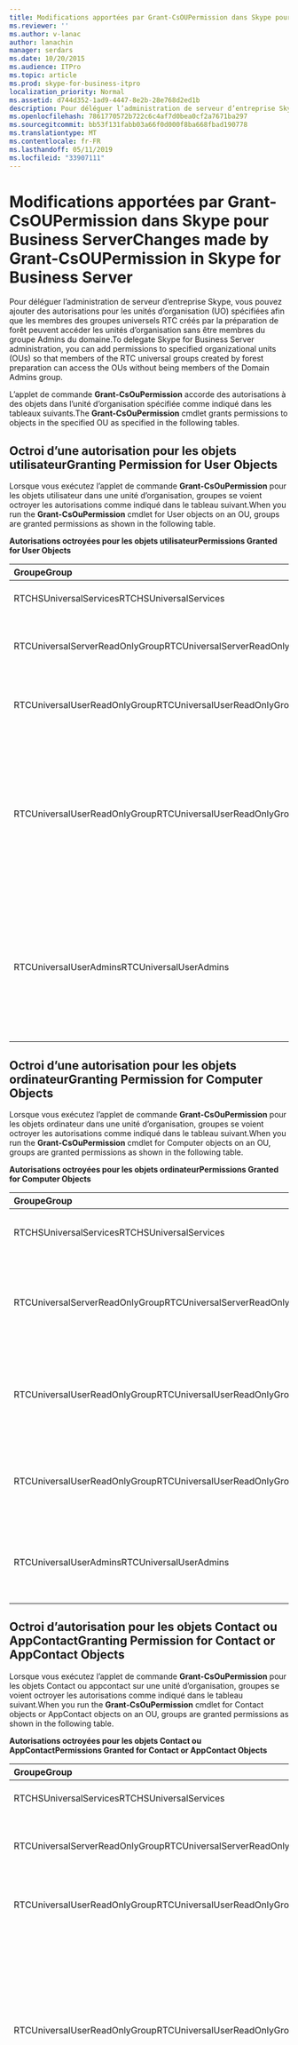 ```yaml
---
title: Modifications apportées par Grant-CsOUPermission dans Skype pour Business Server
ms.reviewer: ''
ms.author: v-lanac
author: lanachin
manager: serdars
ms.date: 10/20/2015
ms.audience: ITPro
ms.topic: article
ms.prod: skype-for-business-itpro
localization_priority: Normal
ms.assetid: d744d352-1ad9-4447-8e2b-28e768d2ed1b
description: Pour déléguer l’administration de serveur d’entreprise Skype, vous pouvez ajouter des autorisations pour les unités d’organisation (UO) spécifiées afin que les membres des groupes universels RTC créés par la préparation de forêt peuvent accéder les unités d’organisation sans être membres du groupe Admins du domaine.
ms.openlocfilehash: 7861770572b722c6c4af7d0bea0cf2a7671ba297
ms.sourcegitcommit: bb53f131fabb03a66f0d000f8ba668fbad190778
ms.translationtype: MT
ms.contentlocale: fr-FR
ms.lasthandoff: 05/11/2019
ms.locfileid: "33907111"
---
```

# <a name="changes-made-by-grant-csoupermission-in-skype-for-business-server"></a><span data-ttu-id="23fae-103">Modifications apportées par Grant-CsOUPermission dans Skype pour Business Server</span><span class="sxs-lookup"><span data-stu-id="23fae-103">Changes made by Grant-CsOUPermission in Skype for Business Server</span></span>
 
<span data-ttu-id="23fae-104">Pour déléguer l’administration de serveur d’entreprise Skype, vous pouvez ajouter des autorisations pour les unités d’organisation (UO) spécifiées afin que les membres des groupes universels RTC créés par la préparation de forêt peuvent accéder les unités d’organisation sans être membres du groupe Admins du domaine.</span><span class="sxs-lookup"><span data-stu-id="23fae-104">To delegate Skype for Business Server administration, you can add permissions to specified organizational units (OUs) so that members of the RTC universal groups created by forest preparation can access the OUs without being members of the Domain Admins group.</span></span> 
  
<span data-ttu-id="23fae-105">L’applet de commande **Grant-CsOuPermission** accorde des autorisations à des objets dans l’unité d’organisation spécifiée comme indiqué dans les tableaux suivants.</span><span class="sxs-lookup"><span data-stu-id="23fae-105">The **Grant-CsOuPermission** cmdlet grants permissions to objects in the specified OU as specified in the following tables.</span></span>
  
## <a name="granting-permission-for-user-objects"></a><span data-ttu-id="23fae-106">Octroi d’une autorisation pour les objets utilisateur</span><span class="sxs-lookup"><span data-stu-id="23fae-106">Granting Permission for User Objects</span></span>

<span data-ttu-id="23fae-107">Lorsque vous exécutez l’applet de commande **Grant-CsOuPermission** pour les objets utilisateur dans une unité d’organisation, groupes se voient octroyer les autorisations comme indiqué dans le tableau suivant.</span><span class="sxs-lookup"><span data-stu-id="23fae-107">When you run the **Grant-CsOuPermission** cmdlet for User objects on an OU, groups are granted permissions as shown in the following table.</span></span>
  
<span data-ttu-id="23fae-108">**Autorisations octroyées pour les objets utilisateur**</span><span class="sxs-lookup"><span data-stu-id="23fae-108">**Permissions Granted for User Objects**</span></span>

|<span data-ttu-id="23fae-109">**Groupe**</span><span class="sxs-lookup"><span data-stu-id="23fae-109">**Group**</span></span>|<span data-ttu-id="23fae-110">**autorisation**</span><span class="sxs-lookup"><span data-stu-id="23fae-110">**Permission**</span></span>|<span data-ttu-id="23fae-111">**S’applique à**</span><span class="sxs-lookup"><span data-stu-id="23fae-111">**Applies to**</span></span>|
|:-----|:-----|:-----|
|<span data-ttu-id="23fae-112">RTCHSUniversalServices</span><span class="sxs-lookup"><span data-stu-id="23fae-112">RTCHSUniversalServices</span></span>  <br/> |<span data-ttu-id="23fae-113">Réplication des changements de répertoire</span><span class="sxs-lookup"><span data-stu-id="23fae-113">Replicating directory changes</span></span>  <br/> |<span data-ttu-id="23fae-114">Cet objet uniquement</span><span class="sxs-lookup"><span data-stu-id="23fae-114">This object only</span></span>  <br/> |
|<span data-ttu-id="23fae-115">RTCUniversalServerReadOnlyGroup</span><span class="sxs-lookup"><span data-stu-id="23fae-115">RTCUniversalServerReadOnlyGroup</span></span>  <br/> |<span data-ttu-id="23fae-116">Contenu de liste</span><span class="sxs-lookup"><span data-stu-id="23fae-116">List contents</span></span>  <br/> <span data-ttu-id="23fae-117">Lire toutes les propriétés</span><span class="sxs-lookup"><span data-stu-id="23fae-117">Read all properties</span></span>  <br/> <span data-ttu-id="23fae-118">Autorisations de lecture</span><span class="sxs-lookup"><span data-stu-id="23fae-118">Read permissions</span></span>  <br/> |<span data-ttu-id="23fae-119">Cet objet uniquement</span><span class="sxs-lookup"><span data-stu-id="23fae-119">This object only</span></span>  <br/> |
|<span data-ttu-id="23fae-120">RTCUniversalUserReadOnlyGroup</span><span class="sxs-lookup"><span data-stu-id="23fae-120">RTCUniversalUserReadOnlyGroup</span></span>  <br/> |<span data-ttu-id="23fae-121">Contenu de liste</span><span class="sxs-lookup"><span data-stu-id="23fae-121">List contents</span></span>  <br/> <span data-ttu-id="23fae-122">Lire toutes les propriétés</span><span class="sxs-lookup"><span data-stu-id="23fae-122">Read all properties</span></span>  <br/> <span data-ttu-id="23fae-123">Autorisations de lecture</span><span class="sxs-lookup"><span data-stu-id="23fae-123">Read permissions</span></span>  <br/> |<span data-ttu-id="23fae-124">Cet objet uniquement</span><span class="sxs-lookup"><span data-stu-id="23fae-124">This object only</span></span>  <br/> |
|<span data-ttu-id="23fae-125">RTCUniversalUserReadOnlyGroup</span><span class="sxs-lookup"><span data-stu-id="23fae-125">RTCUniversalUserReadOnlyGroup</span></span>  <br/> |<span data-ttu-id="23fae-126">Lire RTCUserSearchPropertySet</span><span class="sxs-lookup"><span data-stu-id="23fae-126">Read RTCUserSearchPropertySet</span></span>  <br/> <span data-ttu-id="23fae-127">Lire RTCUserProvisioningPropertySet</span><span class="sxs-lookup"><span data-stu-id="23fae-127">Read RTCUserProvisioningPropertySet</span></span>  <br/> <span data-ttu-id="23fae-128">Lire RTCPropertySet</span><span class="sxs-lookup"><span data-stu-id="23fae-128">Read RTCPropertySet</span></span>  <br/> <span data-ttu-id="23fae-129">Lire les informations publiques</span><span class="sxs-lookup"><span data-stu-id="23fae-129">Read Public-Information</span></span>  <br/> <span data-ttu-id="23fae-130">Lire les informations générales</span><span class="sxs-lookup"><span data-stu-id="23fae-130">Read General-Information</span></span>  <br/> <span data-ttu-id="23fae-131">Lire les Restrictions de compte d’utilisateur</span><span class="sxs-lookup"><span data-stu-id="23fae-131">Read User-Account-Restrictions</span></span>  <br/> |<span data-ttu-id="23fae-132">Objets d’utilisateur descendant</span><span class="sxs-lookup"><span data-stu-id="23fae-132">Descendant User objects</span></span>  <br/> |
|<span data-ttu-id="23fae-133">RTCUniversalUserAdmins</span><span class="sxs-lookup"><span data-stu-id="23fae-133">RTCUniversalUserAdmins</span></span>  <br/> |<span data-ttu-id="23fae-134">Écrire RTCUserSearchPropertySet</span><span class="sxs-lookup"><span data-stu-id="23fae-134">Write RTCUserSearchPropertySet</span></span>  <br/> <span data-ttu-id="23fae-135">Écrire msExchUCVoiceMailSettings</span><span class="sxs-lookup"><span data-stu-id="23fae-135">Write msExchUCVoiceMailSettings</span></span>  <br/> <span data-ttu-id="23fae-136">Écrire RTCUserProvisioningPropertySet</span><span class="sxs-lookup"><span data-stu-id="23fae-136">Write RTCUserProvisioningPropertySet</span></span>  <br/> <span data-ttu-id="23fae-137">Écrire RTCPropertySet</span><span class="sxs-lookup"><span data-stu-id="23fae-137">Write RTCPropertySet</span></span>  <br/> <span data-ttu-id="23fae-138">Écrire proxyAddresses</span><span class="sxs-lookup"><span data-stu-id="23fae-138">Write proxyAddresses</span></span>  <br/> |<span data-ttu-id="23fae-139">Objets d’utilisateur descendant</span><span class="sxs-lookup"><span data-stu-id="23fae-139">Descendant User objects</span></span>  <br/> |
   
## <a name="granting-permission-for-computer-objects"></a><span data-ttu-id="23fae-140">Octroi d’une autorisation pour les objets ordinateur</span><span class="sxs-lookup"><span data-stu-id="23fae-140">Granting Permission for Computer Objects</span></span>

<span data-ttu-id="23fae-141">Lorsque vous exécutez l’applet de commande **Grant-CsOuPermission** pour les objets ordinateur dans une unité d’organisation, groupes se voient octroyer les autorisations comme indiqué dans le tableau suivant.</span><span class="sxs-lookup"><span data-stu-id="23fae-141">When you run the **Grant-CsOuPermission** cmdlet for Computer objects on an OU, groups are granted permissions as shown in the following table.</span></span>
  
<span data-ttu-id="23fae-142">**Autorisations octroyées pour les objets ordinateur**</span><span class="sxs-lookup"><span data-stu-id="23fae-142">**Permissions Granted for Computer Objects**</span></span>

|<span data-ttu-id="23fae-143">**Groupe**</span><span class="sxs-lookup"><span data-stu-id="23fae-143">**Group**</span></span>|<span data-ttu-id="23fae-144">**autorisation**</span><span class="sxs-lookup"><span data-stu-id="23fae-144">**Permission**</span></span>|<span data-ttu-id="23fae-145">**S’applique à**</span><span class="sxs-lookup"><span data-stu-id="23fae-145">**Applies to**</span></span>|
|:-----|:-----|:-----|
|<span data-ttu-id="23fae-146">RTCHSUniversalServices</span><span class="sxs-lookup"><span data-stu-id="23fae-146">RTCHSUniversalServices</span></span>  <br/> |<span data-ttu-id="23fae-147">Réplication des changements de répertoire</span><span class="sxs-lookup"><span data-stu-id="23fae-147">Replicating directory changes</span></span>  <br/> |<span data-ttu-id="23fae-148">Cet objet uniquement</span><span class="sxs-lookup"><span data-stu-id="23fae-148">This object only</span></span>  <br/> |
|<span data-ttu-id="23fae-149">RTCUniversalServerReadOnlyGroup</span><span class="sxs-lookup"><span data-stu-id="23fae-149">RTCUniversalServerReadOnlyGroup</span></span>  <br/> |<span data-ttu-id="23fae-150">Contenu de liste</span><span class="sxs-lookup"><span data-stu-id="23fae-150">List contents</span></span>  <br/> <span data-ttu-id="23fae-151">Lire toutes les propriétés</span><span class="sxs-lookup"><span data-stu-id="23fae-151">Read all properties</span></span>  <br/> <span data-ttu-id="23fae-152">Autorisations de lecture</span><span class="sxs-lookup"><span data-stu-id="23fae-152">Read permissions</span></span>  <br/> |<span data-ttu-id="23fae-153">Cet objet uniquement</span><span class="sxs-lookup"><span data-stu-id="23fae-153">This object only</span></span>  <br/> |
|<span data-ttu-id="23fae-154">RTCUniversalUserReadOnlyGroup</span><span class="sxs-lookup"><span data-stu-id="23fae-154">RTCUniversalUserReadOnlyGroup</span></span>  <br/> |<span data-ttu-id="23fae-155">Contenu de liste</span><span class="sxs-lookup"><span data-stu-id="23fae-155">List contents</span></span>  <br/> <span data-ttu-id="23fae-156">Lire toutes les propriétés</span><span class="sxs-lookup"><span data-stu-id="23fae-156">Read all properties</span></span>  <br/> <span data-ttu-id="23fae-157">Autorisations de lecture</span><span class="sxs-lookup"><span data-stu-id="23fae-157">Read permissions</span></span>  <br/> |<span data-ttu-id="23fae-158">Cet objet uniquement</span><span class="sxs-lookup"><span data-stu-id="23fae-158">This object only</span></span>  <br/> |
|<span data-ttu-id="23fae-159">RTCUniversalUserReadOnlyGroup</span><span class="sxs-lookup"><span data-stu-id="23fae-159">RTCUniversalUserReadOnlyGroup</span></span>  <br/> |<span data-ttu-id="23fae-160">Lire les informations publiques</span><span class="sxs-lookup"><span data-stu-id="23fae-160">Read Public-Information</span></span>  <br/> <span data-ttu-id="23fae-161">Lecture validée---nom d’hôte DNS</span><span class="sxs-lookup"><span data-stu-id="23fae-161">Read Validated-DNS-Host-Name</span></span>  <br/> |<span data-ttu-id="23fae-162">Objets Computer descendants</span><span class="sxs-lookup"><span data-stu-id="23fae-162">Descendant Computer objects</span></span>  <br/> |
|<span data-ttu-id="23fae-163">RTCUniversalUserAdmins</span><span class="sxs-lookup"><span data-stu-id="23fae-163">RTCUniversalUserAdmins</span></span>  <br/> |<span data-ttu-id="23fae-164">Lire les informations publiques</span><span class="sxs-lookup"><span data-stu-id="23fae-164">Read Public-Information</span></span>  <br/> <span data-ttu-id="23fae-165">Lecture validée---nom d’hôte DNS</span><span class="sxs-lookup"><span data-stu-id="23fae-165">Read Validated-DNS-Host-Name</span></span>  <br/> |<span data-ttu-id="23fae-166">Objets Computer descendants</span><span class="sxs-lookup"><span data-stu-id="23fae-166">Descendant Computer objects</span></span>  <br/> |
   
## <a name="granting-permission-for-contact-or-appcontact-objects"></a><span data-ttu-id="23fae-167">Octroi d’autorisation pour les objets Contact ou AppContact</span><span class="sxs-lookup"><span data-stu-id="23fae-167">Granting Permission for Contact or AppContact Objects</span></span>

<span data-ttu-id="23fae-168">Lorsque vous exécutez l’applet de commande **Grant-CsOuPermission** pour les objets Contact ou appcontact sur une unité d’organisation, groupes se voient octroyer les autorisations comme indiqué dans le tableau suivant.</span><span class="sxs-lookup"><span data-stu-id="23fae-168">When you run the **Grant-CsOuPermission** cmdlet for Contact objects or AppContact objects on an OU, groups are granted permissions as shown in the following table.</span></span>
  
<span data-ttu-id="23fae-169">**Autorisations octroyées pour les objets Contact ou AppContact**</span><span class="sxs-lookup"><span data-stu-id="23fae-169">**Permissions Granted for Contact or AppContact Objects**</span></span>

|<span data-ttu-id="23fae-170">**Groupe**</span><span class="sxs-lookup"><span data-stu-id="23fae-170">**Group**</span></span>|<span data-ttu-id="23fae-171">**autorisation**</span><span class="sxs-lookup"><span data-stu-id="23fae-171">**Permission**</span></span>|<span data-ttu-id="23fae-172">**S’applique à**</span><span class="sxs-lookup"><span data-stu-id="23fae-172">**Applies to**</span></span>|
|:-----|:-----|:-----|
|<span data-ttu-id="23fae-173">RTCHSUniversalServices</span><span class="sxs-lookup"><span data-stu-id="23fae-173">RTCHSUniversalServices</span></span>  <br/> |<span data-ttu-id="23fae-174">Réplication des changements de répertoire</span><span class="sxs-lookup"><span data-stu-id="23fae-174">Replicating directory changes</span></span>  <br/> |<span data-ttu-id="23fae-175">Cet objet uniquement</span><span class="sxs-lookup"><span data-stu-id="23fae-175">This object only</span></span>  <br/> |
|<span data-ttu-id="23fae-176">RTCUniversalServerReadOnlyGroup</span><span class="sxs-lookup"><span data-stu-id="23fae-176">RTCUniversalServerReadOnlyGroup</span></span>  <br/> |<span data-ttu-id="23fae-177">Contenu de liste</span><span class="sxs-lookup"><span data-stu-id="23fae-177">List contents</span></span>  <br/> <span data-ttu-id="23fae-178">Lire toutes les propriétés</span><span class="sxs-lookup"><span data-stu-id="23fae-178">Read all properties</span></span>  <br/> <span data-ttu-id="23fae-179">Autorisations de lecture</span><span class="sxs-lookup"><span data-stu-id="23fae-179">Read permissions</span></span>  <br/> |<span data-ttu-id="23fae-180">Cet objet uniquement</span><span class="sxs-lookup"><span data-stu-id="23fae-180">This object only</span></span>  <br/> |
|<span data-ttu-id="23fae-181">RTCUniversalUserReadOnlyGroup</span><span class="sxs-lookup"><span data-stu-id="23fae-181">RTCUniversalUserReadOnlyGroup</span></span>  <br/> |<span data-ttu-id="23fae-182">Contenu de liste</span><span class="sxs-lookup"><span data-stu-id="23fae-182">List contents</span></span>  <br/> <span data-ttu-id="23fae-183">Lire toutes les propriétés</span><span class="sxs-lookup"><span data-stu-id="23fae-183">Read all properties</span></span>  <br/> <span data-ttu-id="23fae-184">Autorisations de lecture</span><span class="sxs-lookup"><span data-stu-id="23fae-184">Read permissions</span></span>  <br/> |<span data-ttu-id="23fae-185">Cet objet uniquement</span><span class="sxs-lookup"><span data-stu-id="23fae-185">This object only</span></span>  <br/> |
|<span data-ttu-id="23fae-186">RTCUniversalUserReadOnlyGroup</span><span class="sxs-lookup"><span data-stu-id="23fae-186">RTCUniversalUserReadOnlyGroup</span></span>  <br/> |<span data-ttu-id="23fae-187">Lire RTCUserSearchPropertySet</span><span class="sxs-lookup"><span data-stu-id="23fae-187">Read RTCUserSearchPropertySet</span></span>  <br/> <span data-ttu-id="23fae-188">Lire RTCUserProvisioningPropertySet</span><span class="sxs-lookup"><span data-stu-id="23fae-188">Read RTCUserProvisioningPropertySet</span></span>  <br/> <span data-ttu-id="23fae-189">Lire RTCPropertySet</span><span class="sxs-lookup"><span data-stu-id="23fae-189">Read RTCPropertySet</span></span>  <br/> <span data-ttu-id="23fae-190">Lire les informations publiques</span><span class="sxs-lookup"><span data-stu-id="23fae-190">Read Public-Information</span></span>  <br/> <span data-ttu-id="23fae-191">Lire les informations générales</span><span class="sxs-lookup"><span data-stu-id="23fae-191">Read General-Information</span></span>  <br/> <span data-ttu-id="23fae-192">Lire les informations personnelles</span><span class="sxs-lookup"><span data-stu-id="23fae-192">Read Personal-Information</span></span>  <br/> <span data-ttu-id="23fae-193">Lire les Restrictions de compte d’utilisateur</span><span class="sxs-lookup"><span data-stu-id="23fae-193">Read User-Account-Restrictions</span></span>  <br/> |<span data-ttu-id="23fae-194">Objets Contact descendant</span><span class="sxs-lookup"><span data-stu-id="23fae-194">Descendant Contact objects</span></span>  <br/> |
|<span data-ttu-id="23fae-195">RTCUniversalUserAdmins</span><span class="sxs-lookup"><span data-stu-id="23fae-195">RTCUniversalUserAdmins</span></span>  <br/> |<span data-ttu-id="23fae-196">Écrire RTCUserSearchPropertySet</span><span class="sxs-lookup"><span data-stu-id="23fae-196">Write RTCUserSearchPropertySet</span></span>  <br/> <span data-ttu-id="23fae-197">Écrire otherIpPhone</span><span class="sxs-lookup"><span data-stu-id="23fae-197">Write otherIpPhone</span></span>  <br/> <span data-ttu-id="23fae-198">Écrire displayName</span><span class="sxs-lookup"><span data-stu-id="23fae-198">Write displayName</span></span>  <br/> <span data-ttu-id="23fae-199">Écrire la description</span><span class="sxs-lookup"><span data-stu-id="23fae-199">Write description</span></span>  <br/> <span data-ttu-id="23fae-200">Écrire telephoneNumber</span><span class="sxs-lookup"><span data-stu-id="23fae-200">Write telephoneNumber</span></span>  <br/> <span data-ttu-id="23fae-201">Écrire msExchUCVoiceMailSettings</span><span class="sxs-lookup"><span data-stu-id="23fae-201">Write msExchUCVoiceMailSettings</span></span>  <br/> <span data-ttu-id="23fae-202">Écrire RTCUserProvisioningPropertySet</span><span class="sxs-lookup"><span data-stu-id="23fae-202">Write RTCUserProvisioningPropertySet</span></span>  <br/> <span data-ttu-id="23fae-203">Écrire RTCPropertySet</span><span class="sxs-lookup"><span data-stu-id="23fae-203">Write RTCPropertySet</span></span>  <br/> <span data-ttu-id="23fae-204">Écrire proxyAddresses</span><span class="sxs-lookup"><span data-stu-id="23fae-204">Write proxyAddresses</span></span>  <br/> |<span data-ttu-id="23fae-205">Objets Contact descendant</span><span class="sxs-lookup"><span data-stu-id="23fae-205">Descendant Contact objects</span></span>  <br/> |
   
## <a name="granting-permission-for-device-objects"></a><span data-ttu-id="23fae-206">Octroi d’une autorisation pour les objets périphérique</span><span class="sxs-lookup"><span data-stu-id="23fae-206">Granting Permission for Device Objects</span></span>

<span data-ttu-id="23fae-207">Lorsque vous exécutez l’applet de commande **Grant-CsOuPermission** pour les objets périphérique sur une unité d’organisation, groupes se voient octroyer les autorisations comme indiqué dans le tableau suivant.</span><span class="sxs-lookup"><span data-stu-id="23fae-207">When you run the **Grant-CsOuPermission** cmdlet for Device objects on an OU, groups are granted permissions as shown in the following table.</span></span>
  
<span data-ttu-id="23fae-208">**Autorisations octroyées pour les objets périphérique**</span><span class="sxs-lookup"><span data-stu-id="23fae-208">**Permissions Granted for Device Objects**</span></span>

|<span data-ttu-id="23fae-209">**Groupe**</span><span class="sxs-lookup"><span data-stu-id="23fae-209">**Group**</span></span>|<span data-ttu-id="23fae-210">**autorisation**</span><span class="sxs-lookup"><span data-stu-id="23fae-210">**Permission**</span></span>|<span data-ttu-id="23fae-211">**S’applique à**</span><span class="sxs-lookup"><span data-stu-id="23fae-211">**Applies to**</span></span>|
|:-----|:-----|:-----|
|<span data-ttu-id="23fae-212">RTCHSUniversalServices</span><span class="sxs-lookup"><span data-stu-id="23fae-212">RTCHSUniversalServices</span></span>  <br/> |<span data-ttu-id="23fae-213">Réplication des changements de répertoire</span><span class="sxs-lookup"><span data-stu-id="23fae-213">Replicating directory changes</span></span>  <br/> |<span data-ttu-id="23fae-214">Cet objet uniquement</span><span class="sxs-lookup"><span data-stu-id="23fae-214">This object only</span></span>  <br/> |
|<span data-ttu-id="23fae-215">RTCUniversalServerReadOnlyGroup</span><span class="sxs-lookup"><span data-stu-id="23fae-215">RTCUniversalServerReadOnlyGroup</span></span>  <br/> |<span data-ttu-id="23fae-216">Contenu de liste</span><span class="sxs-lookup"><span data-stu-id="23fae-216">List contents</span></span>  <br/> <span data-ttu-id="23fae-217">Lire toutes les propriétés</span><span class="sxs-lookup"><span data-stu-id="23fae-217">Read all properties</span></span>  <br/> <span data-ttu-id="23fae-218">Autorisations de lecture</span><span class="sxs-lookup"><span data-stu-id="23fae-218">Read permissions</span></span>  <br/> |<span data-ttu-id="23fae-219">Cet objet uniquement</span><span class="sxs-lookup"><span data-stu-id="23fae-219">This object only</span></span>  <br/> |
|<span data-ttu-id="23fae-220">RTCUniversalUserReadOnlyGroup</span><span class="sxs-lookup"><span data-stu-id="23fae-220">RTCUniversalUserReadOnlyGroup</span></span>  <br/> |<span data-ttu-id="23fae-221">Contenu de liste</span><span class="sxs-lookup"><span data-stu-id="23fae-221">List contents</span></span>  <br/> <span data-ttu-id="23fae-222">Lire toutes les propriétés</span><span class="sxs-lookup"><span data-stu-id="23fae-222">Read all properties</span></span>  <br/> <span data-ttu-id="23fae-223">Autorisations de lecture</span><span class="sxs-lookup"><span data-stu-id="23fae-223">Read permissions</span></span>  <br/> |<span data-ttu-id="23fae-224">Cet objet uniquement</span><span class="sxs-lookup"><span data-stu-id="23fae-224">This object only</span></span>  <br/> |
|<span data-ttu-id="23fae-225">RTCUniversalUserReadOnlyGroup</span><span class="sxs-lookup"><span data-stu-id="23fae-225">RTCUniversalUserReadOnlyGroup</span></span>  <br/> |<span data-ttu-id="23fae-226">Lire RTCUserSearchPropertySet</span><span class="sxs-lookup"><span data-stu-id="23fae-226">Read RTCUserSearchPropertySet</span></span>  <br/> <span data-ttu-id="23fae-227">Lire RTCUserProvisioningPropertySet</span><span class="sxs-lookup"><span data-stu-id="23fae-227">Read RTCUserProvisioningPropertySet</span></span>  <br/> <span data-ttu-id="23fae-228">Lire RTCPropertySet</span><span class="sxs-lookup"><span data-stu-id="23fae-228">Read RTCPropertySet</span></span>  <br/> <span data-ttu-id="23fae-229">Lire les informations publiques</span><span class="sxs-lookup"><span data-stu-id="23fae-229">Read Public-Information</span></span>  <br/> <span data-ttu-id="23fae-230">Lire les informations personnelles</span><span class="sxs-lookup"><span data-stu-id="23fae-230">Read Personal-Information</span></span>  <br/> <span data-ttu-id="23fae-231">Lire les informations générales</span><span class="sxs-lookup"><span data-stu-id="23fae-231">Read General-Information</span></span>  <br/> <span data-ttu-id="23fae-232">Lire les Restrictions de compte d’utilisateur</span><span class="sxs-lookup"><span data-stu-id="23fae-232">Read User-Account-Restrictions</span></span>  <br/> |<span data-ttu-id="23fae-233">Objets Contact descendant</span><span class="sxs-lookup"><span data-stu-id="23fae-233">Descendant Contact objects</span></span>  <br/> |
|<span data-ttu-id="23fae-234">RTCUniversalUserAdmins</span><span class="sxs-lookup"><span data-stu-id="23fae-234">RTCUniversalUserAdmins</span></span>  <br/> |<span data-ttu-id="23fae-235">Créer un enfant</span><span class="sxs-lookup"><span data-stu-id="23fae-235">Create child</span></span>  <br/> <span data-ttu-id="23fae-236">Supprimer l’enfant</span><span class="sxs-lookup"><span data-stu-id="23fae-236">Delete child</span></span>  <br/> <span data-ttu-id="23fae-237">Supprimer l’arborescence</span><span class="sxs-lookup"><span data-stu-id="23fae-237">Delete tree</span></span>  <br/> |<span data-ttu-id="23fae-238">Contact</span><span class="sxs-lookup"><span data-stu-id="23fae-238">Contact</span></span>  <br/> |
|<span data-ttu-id="23fae-239">RTCUniversalUserAdmins</span><span class="sxs-lookup"><span data-stu-id="23fae-239">RTCUniversalUserAdmins</span></span>  <br/> |<span data-ttu-id="23fae-240">Écrire displayName</span><span class="sxs-lookup"><span data-stu-id="23fae-240">Write displayName</span></span>  <br/> <span data-ttu-id="23fae-241">Écrire la description</span><span class="sxs-lookup"><span data-stu-id="23fae-241">Write description</span></span>  <br/> <span data-ttu-id="23fae-242">Écrire telephoneNumber</span><span class="sxs-lookup"><span data-stu-id="23fae-242">Write telephoneNumber</span></span>  <br/> |<span data-ttu-id="23fae-243">Objets d’utilisateur descendant</span><span class="sxs-lookup"><span data-stu-id="23fae-243">Descendant User objects</span></span>  <br/> |
|<span data-ttu-id="23fae-244">RTCUniversalUserAdmins</span><span class="sxs-lookup"><span data-stu-id="23fae-244">RTCUniversalUserAdmins</span></span>  <br/> |<span data-ttu-id="23fae-245">Écrire RTCUserSearchPropertySet</span><span class="sxs-lookup"><span data-stu-id="23fae-245">Write RTCUserSearchPropertySet</span></span>  <br/> <span data-ttu-id="23fae-246">Écrire otherIpPhone</span><span class="sxs-lookup"><span data-stu-id="23fae-246">Write otherIpPhone</span></span>  <br/> <span data-ttu-id="23fae-247">Écrire displayName</span><span class="sxs-lookup"><span data-stu-id="23fae-247">Write displayName</span></span>  <br/> <span data-ttu-id="23fae-248">Écrire la description</span><span class="sxs-lookup"><span data-stu-id="23fae-248">Write description</span></span>  <br/> <span data-ttu-id="23fae-249">Écrire telephoneNumber</span><span class="sxs-lookup"><span data-stu-id="23fae-249">Write telephoneNumber</span></span>  <br/> <span data-ttu-id="23fae-250">Écrire msExchUCVoiceMailSettings</span><span class="sxs-lookup"><span data-stu-id="23fae-250">Write msExchUCVoiceMailSettings</span></span>  <br/> <span data-ttu-id="23fae-251">Écrire RTCUserProvisioningPropertySet</span><span class="sxs-lookup"><span data-stu-id="23fae-251">Write RTCUserProvisioningPropertySet</span></span>  <br/> <span data-ttu-id="23fae-252">Écrire RTCPropertySet</span><span class="sxs-lookup"><span data-stu-id="23fae-252">Write RTCPropertySet</span></span>  <br/> <span data-ttu-id="23fae-253">Écrire proxyAddresses</span><span class="sxs-lookup"><span data-stu-id="23fae-253">Write proxyAddresses</span></span>  <br/> |<span data-ttu-id="23fae-254">Objets Contact descendant</span><span class="sxs-lookup"><span data-stu-id="23fae-254">Descendant Contact objects</span></span>  <br/> |
   
## <a name="granting-permission-for-inetorgperson-objects"></a><span data-ttu-id="23fae-255">Octroi d’une autorisation pour les objets InetOrgPerson</span><span class="sxs-lookup"><span data-stu-id="23fae-255">Granting Permission for InetOrgPerson Objects</span></span>

<span data-ttu-id="23fae-256">Lorsque vous exécutez l’applet de commande **Grant-CsOuPermission** pour les objets InetOrgPerson sur une unité d’organisation, groupes se voient octroyer les autorisations comme indiqué dans le tableau suivant.</span><span class="sxs-lookup"><span data-stu-id="23fae-256">When you run the **Grant-CsOuPermission** cmdlet for InetOrgPerson objects on an OU, groups are granted permissions as shown in the following table.</span></span>
  
<span data-ttu-id="23fae-257">**Autorisations octroyées pour les objets InetOrgPerson**</span><span class="sxs-lookup"><span data-stu-id="23fae-257">**Permissions Granted for InetOrgPerson Objects**</span></span>

|<span data-ttu-id="23fae-258">**Groupe**</span><span class="sxs-lookup"><span data-stu-id="23fae-258">**Group**</span></span>|<span data-ttu-id="23fae-259">**autorisation**</span><span class="sxs-lookup"><span data-stu-id="23fae-259">**Permission**</span></span>|<span data-ttu-id="23fae-260">**S’applique à**</span><span class="sxs-lookup"><span data-stu-id="23fae-260">**Applies to**</span></span>|
|:-----|:-----|:-----|
|<span data-ttu-id="23fae-261">RTCHSUniversalServices</span><span class="sxs-lookup"><span data-stu-id="23fae-261">RTCHSUniversalServices</span></span>  <br/> |<span data-ttu-id="23fae-262">Réplication des changements de répertoire</span><span class="sxs-lookup"><span data-stu-id="23fae-262">Replicating directory changes</span></span>  <br/> |<span data-ttu-id="23fae-263">Cet objet uniquement</span><span class="sxs-lookup"><span data-stu-id="23fae-263">This object only</span></span>  <br/> |
|<span data-ttu-id="23fae-264">RTCUniversalServerReadOnlyGroup</span><span class="sxs-lookup"><span data-stu-id="23fae-264">RTCUniversalServerReadOnlyGroup</span></span>  <br/> |<span data-ttu-id="23fae-265">Contenu de liste</span><span class="sxs-lookup"><span data-stu-id="23fae-265">List contents</span></span>  <br/> <span data-ttu-id="23fae-266">Lire toutes les propriétés</span><span class="sxs-lookup"><span data-stu-id="23fae-266">Read all properties</span></span>  <br/> <span data-ttu-id="23fae-267">Autorisations de lecture</span><span class="sxs-lookup"><span data-stu-id="23fae-267">Read permissions</span></span>  <br/> |<span data-ttu-id="23fae-268">Cet objet uniquement</span><span class="sxs-lookup"><span data-stu-id="23fae-268">This object only</span></span>  <br/> |
|<span data-ttu-id="23fae-269">RTCUniversalUserReadOnlyGroup</span><span class="sxs-lookup"><span data-stu-id="23fae-269">RTCUniversalUserReadOnlyGroup</span></span>  <br/> |<span data-ttu-id="23fae-270">Contenu de liste</span><span class="sxs-lookup"><span data-stu-id="23fae-270">List contents</span></span>  <br/> <span data-ttu-id="23fae-271">Lire toutes les propriétés</span><span class="sxs-lookup"><span data-stu-id="23fae-271">Read all properties</span></span>  <br/> <span data-ttu-id="23fae-272">Autorisations de lecture</span><span class="sxs-lookup"><span data-stu-id="23fae-272">Read permissions</span></span>  <br/> |<span data-ttu-id="23fae-273">Cet objet uniquement</span><span class="sxs-lookup"><span data-stu-id="23fae-273">This object only</span></span>  <br/> |
|<span data-ttu-id="23fae-274">RTCUniversalUserReadOnlyGroup</span><span class="sxs-lookup"><span data-stu-id="23fae-274">RTCUniversalUserReadOnlyGroup</span></span>  <br/> |<span data-ttu-id="23fae-275">Lire RTCUserSearchPropertySet</span><span class="sxs-lookup"><span data-stu-id="23fae-275">Read RTCUserSearchPropertySet</span></span>  <br/> <span data-ttu-id="23fae-276">Lire RTCUserProvisioningPropertySet</span><span class="sxs-lookup"><span data-stu-id="23fae-276">Read RTCUserProvisioningPropertySet</span></span>  <br/> <span data-ttu-id="23fae-277">Lire RTCPropertySet</span><span class="sxs-lookup"><span data-stu-id="23fae-277">Read RTCPropertySet</span></span>  <br/> <span data-ttu-id="23fae-278">Lire les informations personnelles</span><span class="sxs-lookup"><span data-stu-id="23fae-278">Read Personal-Information</span></span>  <br/> <span data-ttu-id="23fae-279">Lire les informations publiques</span><span class="sxs-lookup"><span data-stu-id="23fae-279">Read Public-Information</span></span>  <br/> <span data-ttu-id="23fae-280">Lire les informations générales</span><span class="sxs-lookup"><span data-stu-id="23fae-280">Read General-Information</span></span>  <br/> <span data-ttu-id="23fae-281">Lire les Restrictions de compte d’utilisateur</span><span class="sxs-lookup"><span data-stu-id="23fae-281">Read User-Account-Restrictions</span></span>  <br/> |<span data-ttu-id="23fae-282">Objets inetOrgPerson descendant</span><span class="sxs-lookup"><span data-stu-id="23fae-282">Descendant inetOrgPerson objects</span></span>  <br/> |
|<span data-ttu-id="23fae-283">RTCUniversalUserAdmins</span><span class="sxs-lookup"><span data-stu-id="23fae-283">RTCUniversalUserAdmins</span></span>  <br/> |<span data-ttu-id="23fae-284">Écrire RTCUserSearchPropertySet</span><span class="sxs-lookup"><span data-stu-id="23fae-284">Write RTCUserSearchPropertySet</span></span>  <br/> <span data-ttu-id="23fae-285">Écrire RTCUserProvisioningPropertySet</span><span class="sxs-lookup"><span data-stu-id="23fae-285">Write RTCUserProvisioningPropertySet</span></span>  <br/> <span data-ttu-id="23fae-286">Écrire RTCPropertySet</span><span class="sxs-lookup"><span data-stu-id="23fae-286">Write RTCPropertySet</span></span>  <br/> <span data-ttu-id="23fae-287">Écrire proxyAddresses</span><span class="sxs-lookup"><span data-stu-id="23fae-287">Write proxyAddresses</span></span>  <br/> |<span data-ttu-id="23fae-288">Objets inetOrgPerson descendant</span><span class="sxs-lookup"><span data-stu-id="23fae-288">Descendant inetOrgPerson objects</span></span>  <br/> |
   

